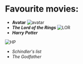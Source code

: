 # Favourite movies:

* **Avatar**
![avatar](https://th.bing.com/th/id/R.01c7b181419e15cc614b2297a0e0b959?rik=zGf2g7HyblIvTg&riu=http%3a%2f%2fwww.aceshowbiz.com%2fimages%2fstill%2favatar114.jpg&ehk=A2qdetFD%2bCnHXOA868yrfaHHPewee02Hh2kWzPtS81Y%3d&risl=&pid=ImgRaw&r=0)
* ***The Lord of the Rings***
![LOR](https://www.slashfilm.com/wp/wp-content/images/lord-of-the-rings-tv-show.jpg)
* ***Harry Potter***

![HP](https://th.bing.com/th/id/OIP.9rhv2eLHcpi8klxyNcmFlQHaEK?pid=ImgDet&rs=1)
* _Schindler's list_
* _The Godfather_

